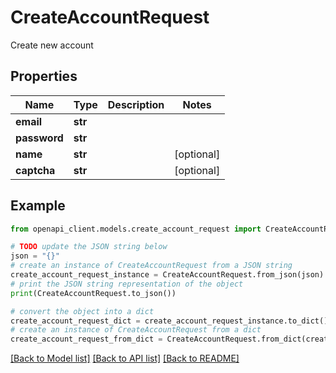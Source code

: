 # CreateAccountRequest

Create new account

## Properties

Name | Type | Description | Notes
------------ | ------------- | ------------- | -------------
**email** | **str** |  | 
**password** | **str** |  | 
**name** | **str** |  | [optional] 
**captcha** | **str** |  | [optional] 

## Example

```python
from openapi_client.models.create_account_request import CreateAccountRequest

# TODO update the JSON string below
json = "{}"
# create an instance of CreateAccountRequest from a JSON string
create_account_request_instance = CreateAccountRequest.from_json(json)
# print the JSON string representation of the object
print(CreateAccountRequest.to_json())

# convert the object into a dict
create_account_request_dict = create_account_request_instance.to_dict()
# create an instance of CreateAccountRequest from a dict
create_account_request_from_dict = CreateAccountRequest.from_dict(create_account_request_dict)
```
[[Back to Model list]](../README.md#documentation-for-models) [[Back to API list]](../README.md#documentation-for-api-endpoints) [[Back to README]](../README.md)


